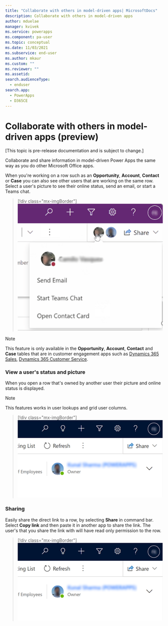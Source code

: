 ```yaml
---
title: "Collaborate with others in model-driven apps| MicrosoftDocs"
description: Collaborate with others in model-driven apps
author: mduelae
manager: kvivek
ms.service: powerapps
ms.component: pa-user
ms.topic: conceptual
ms.date: 11/03/2021
ms.subservice: end-user
ms.author: mkaur
ms.custom: ""
ms.reviewer: ""
ms.assetid: 
search.audienceType: 
  - enduser
search.app: 
  - PowerApps
  - D365CE
---
```

# Collaborate with others in model-driven apps (preview)

[This topic is pre-release documentation and is subject to change.]

Collaborate and share information in model-driven Power Apps the same way as you do other Microsoft Office apps.

When you're working on a row such as an **Opportunity**, **Account**, **Contact** or **Case** you can also see other users that are working on the same row. Select a user's picture to see their online status, send an email, or start a Teams chat.


> [!div class="mx-imgBorder"]
> ![](media/collob-1.png "")

> [!NOTE]
> This feature is only available in the **Opportunity**, **Account**, **Contact** and **Case** tables that are in customer engagement apps such as [Dynamics 365 Sales](/dynamics365/sales-professional/help-hub.md), [Dynamics 365 Customer Service](/dynamics365/customer-service/help-hub.md).

### View a user's status and picture

When you open a row that's owned by another user their picture and online status is displayed.

> [!NOTE]
> This features works in user lookups and grid user columns. 

> [!div class="mx-imgBorder"]
> ![](media/collob-2.png "")
  

### Sharing 

Easily share the direct link to a row, by selecting **Share** in command bar. Select **Copy link** and then paste it in another app to share the link. 
The user's that you share the link with will have read only permission to the row.

> [!div class="mx-imgBorder"]
> ![](media/collob-2.png "")



